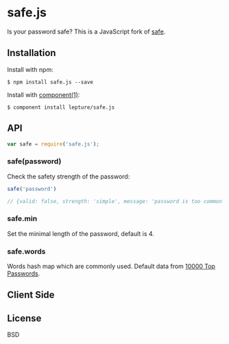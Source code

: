 # safe.js

Is your password safe? This is a JavaScript fork of [safe](https://github.com/lepture/safe).

## Installation

Install with npm:

    $ npm install safe.js --save

Install with [component(1)](http://component.io):

    $ component install lepture/safe.js

## API

```js
var safe = require('safe.js');
```

### safe(password)

Check the safety strength of the password:

```js
safe('password')

// {valid: false, strength: 'simple', message: 'password is too common'}
```

### safe.min

Set the minimal length of the password, default is 4.


### safe.words

Words hash map which are commonly used. Default data from [10000 Top Passwords](https://xato.net/passwords/more-top-worst-passwords/).


## Client Side


## License

BSD
